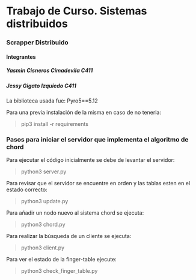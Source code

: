 # Trabajo de Curso. Sistemas distribuidos

### Scrapper Distribuido
#### Integrantes
##### Yasmin Cisneros Cimadevila C411
##### Jessy Gigato Izquiedo C411

La biblioteca usada fue:
Pyro5==5.12

Para una previa instalación de la misma en caso de no tenerla:

> pip3 install -r requirements

### Pasos para iniciar el servidor que implementa el algoritmo de chord

Para ejecutar el código inicialmente se debe de levantar el servidor:

> python3 server.py

Para revisar que el servidor se encuentre en orden y las tablas esten en el estado correcto:

> python3 update.py

Para añadir un nodo nuevo al sistema chord se ejecuta:

> python3 chord.py

Para realizar la búsqueda de un cliente se ejecuta:

> python3 client.py

Para ver el estado de la finger-table ejecute:

> python3 check_finger_table.py